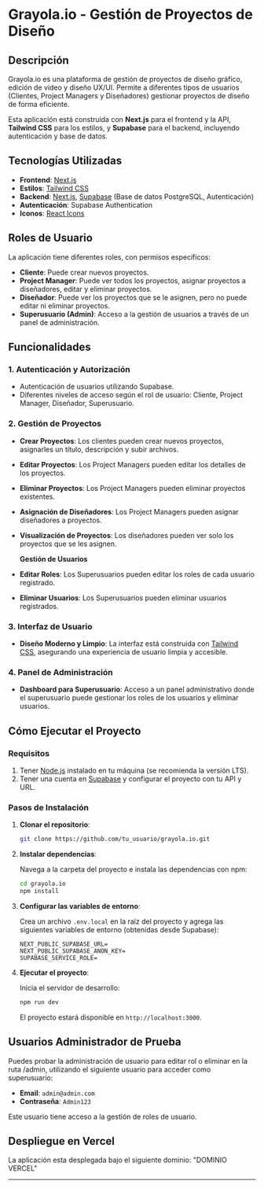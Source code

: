 # Grayola.io - Gestión de Proyectos de Diseño

## Descripción

Grayola.io es una plataforma de gestión de proyectos de diseño gráfico, edición de video y diseño UX/UI. Permite a diferentes tipos de usuarios (Clientes, Project Managers y Diseñadores) gestionar proyectos de diseño de forma eficiente.

Esta aplicación está construida con **Next.js** para el frontend y la API, **Tailwind CSS** para los estilos, y **Supabase** para el backend, incluyendo autenticación y base de datos.

## Tecnologías Utilizadas

-   **Frontend**: [Next.js](https://nextjs.org/)
-   **Estilos**: [Tailwind CSS](https://tailwindcss.com/)
-   **Backend**: [Next.js](https://nextjs.org/), [Supabase](https://supabase.io/) (Base de datos PostgreSQL, Autenticación)
-   **Autenticación**: Supabase Authentication
-   **Iconos**: [React Icons](https://react-icons.github.io/react-icons/)

## Roles de Usuario

La aplicación tiene diferentes roles, con permisos específicos:

-   **Cliente**: Puede crear nuevos proyectos.
-   **Project Manager**: Puede ver todos los proyectos, asignar proyectos a diseñadores, editar y eliminar proyectos.
-   **Diseñador**: Puede ver los proyectos que se le asignen, pero no puede editar ni eliminar proyectos.
-   **Superusuario (Admin)**: Acceso a la gestión de usuarios a través de un panel de administración.

## Funcionalidades

### 1. **Autenticación y Autorización**

-   Autenticación de usuarios utilizando Supabase.
-   Diferentes niveles de acceso según el rol de usuario: Cliente, Project Manager, Diseñador, Superusuario.

### 2. **Gestión de Proyectos**

-   **Crear Proyectos**: Los clientes pueden crear nuevos proyectos, asignarles un título, descripción y subir archivos.
-   **Editar Proyectos**: Los Project Managers pueden editar los detalles de los proyectos.
-   **Eliminar Proyectos**: Los Project Managers pueden eliminar proyectos existentes.
-   **Asignación de Diseñadores**: Los Project Managers pueden asignar diseñadores a proyectos.
-   **Visualización de Proyectos**: Los diseñadores pueden ver solo los proyectos que se les asignen.

       **Gestión de Usuarios**

-   **Editar Roles**: Los Superusuarios pueden editar los roles de cada usuario registrado.
-   **Eliminar Usuarios**: Los Superusuarios pueden eliminar usuarios registrados.

### 3. **Interfaz de Usuario**

-   **Diseño Moderno y Limpio**: La interfaz está construida con [Tailwind CSS](https://tailwindcss.com/), asegurando una experiencia de usuario limpia y accesible.

### 4. **Panel de Administración**

-   **Dashboard para Superusuario**: Acceso a un panel administrativo donde el superusuario puede gestionar los roles de los usuarios y eliminar usuarios.

## Cómo Ejecutar el Proyecto

### Requisitos

1. Tener [Node.js](https://nodejs.org/) instalado en tu máquina (se recomienda la versión LTS).
2. Tener una cuenta en [Supabase](https://supabase.io/) y configurar el proyecto con tu API y URL.

### Pasos de Instalación

1. **Clonar el repositorio**:

    ```bash
    git clone https://github.com/tu_usuario/grayola.io.git
    ```

2. **Instalar dependencias**:

    Navega a la carpeta del proyecto e instala las dependencias con npm:

    ```bash
    cd grayola.io
    npm install
    ```

3. **Configurar las variables de entorno**:

    Crea un archivo `.env.local` en la raíz del proyecto y agrega las siguientes variables de entorno (obtenidas desde Supabase):

    ```env
    NEXT_PUBLIC_SUPABASE_URL=
    NEXT_PUBLIC_SUPABASE_ANON_KEY=
    SUPABASE_SERVICE_ROLE=
    ```

4. **Ejecutar el proyecto**:

    Inicia el servidor de desarrollo:

    ```bash
    npm run dev
    ```

    El proyecto estará disponible en `http://localhost:3000`.

## Usuarios Administrador de Prueba

Puedes probar la administración de usuario para editar rol o eliminar en la ruta /admin, utilizando el siguiente usuario para acceder como superusuario:

-   **Email**: `admin@admin.com`
-   **Contraseña**: `Admin123`

Este usuario tiene acceso a la gestión de roles de usuario.

## Despliegue en Vercel

La aplicación esta desplegada bajo el siguiente dominio:
"DOMINIO VERCEL"

---
